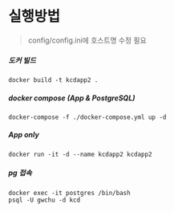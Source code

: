 # 실행방법

> config/config.ini에 호스트명 수정 필요 

##### 도커 빌드

```docker build -t kcdapp2 .```

##### docker compose (App & PostgreSQL)

```docker-compose -f ./docker-compose.yml up -d```

##### App only

```
docker run -it -d --name kcdapp2 kcdapp2
```

##### pg 접속

```
docker exec -it postgres /bin/bash
psql -U gwchu -d kcd
```
